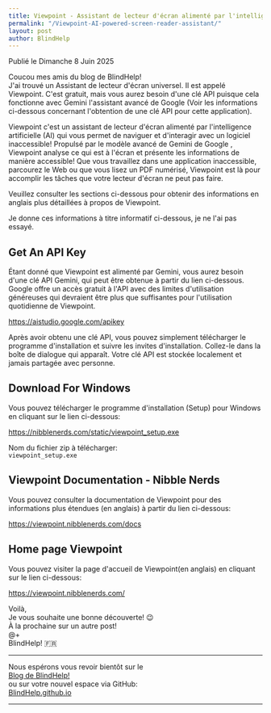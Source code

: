 ```yaml
---
title: Viewpoint - Assistant de lecteur d'écran alimenté par l'intelligence artificielle (AI)
permalink: "/Viewpoint-AI-powered-screen-reader-assistant/"
layout: post
author: BlindHelp
---
```


<footer>Publié le Dimanche 8 Juin 2025</footer>


Coucou mes amis du blog de BlindHelp!    
J'ai trouvé un Assistant de lecteur d'écran universel. Il est appelé Viewpoint. C'est gratuit, mais vous aurez besoin d'une clé API puisque cela fonctionne avec Gemini l'assistant avancé de Google (Voir les informations ci-dessous concernant l'obtention de une clé API pour cette application).    

Viewpoint c'est un assistant de lecteur d'écran alimenté par l'intelligence artificielle (AI) qui vous permet de naviguer et d'interagir avec un logiciel inaccessible! Propulsé par le modèle avancé de Gemini de Google , Viewpoint analyse ce qui est à l'écran et présente les informations de manière accessible! Que vous travaillez dans une application inaccessible, parcourez le Web ou que vous lisez un PDF numérisé, Viewpoint est là pour accomplir les tâches que votre lecteur d'écran ne peut pas faire.    

Veuillez consulter les sections ci-dessous pour obtenir des informations en anglais plus détaillées à propos de Viewpoint.    

Je donne ces informations à titre informatif ci-dessous, je ne l'ai pas essayé.    

## Get An API Key

Étant donné que Viewpoint est alimenté par Gemini, vous aurez besoin d'une clé API Gemini, qui peut être obtenue à partir du lien ci-dessous. Google offre un accès gratuit à l'API avec des limites d'utilisation généreuses qui devraient être plus que suffisantes pour l'utilisation quotidienne de Viewpoint.    

<https://aistudio.google.com/apikey>    

Après avoir obtenu une clé API, vous pouvez simplement télécharger le programme d'installation et suivre les invites d'installation. Collez-le dans la boîte de dialogue qui apparaît. Votre clé API est stockée localement et jamais partagée avec personne.    

## Download For Windows

Vous pouvez télécharger le programme d'installation (Setup) pour Windows en cliquant sur le lien ci-dessous:    

<https://nibblenerds.com/static/viewpoint_setup.exe>    

Nom du fichier zip à télécharger:    
`viewpoint_setup.exe`    

## Viewpoint Documentation - Nibble Nerds

Vous pouvez  consulter la documentation de Viewpoint pour des informations plus étendues (en anglais) à partir du lien ci-dessous:    

<https://viewpoint.nibblenerds.com/docs>    

## Home page Viewpoint

Vous pouvez visiter la page d'accueil de Viewpoint(en anglais) en cliquant sur le lien ci-dessous:    

<https://viewpoint.nibblenerds.com/>    

Voilà,    
Je vous souhaite une bonne découverte! 😉    
À la prochaine sur un autre post!    
@+    
BlindHelp!  🇫🇷    

---

Nous espérons vous revoir bientôt sur le      
[Blog de BlindHelp!](http://blindhelp.blogspot.fr/)                    
ou sur  votre nouvel espace via GitHub:                     
[BlindHelp.github.io](https://blindhelp.github.io)                    

---